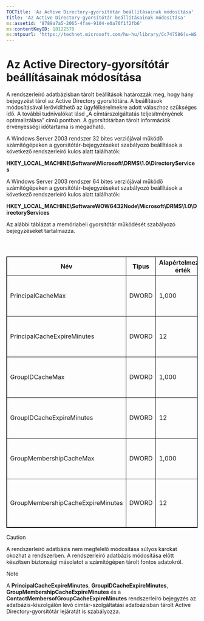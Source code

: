 ```yaml
---
TOCTitle: 'Az Active Directory-gyorsítótár beállításainak módosítása'
Title: 'Az Active Directory-gyorsítótár beállításainak módosítása'
ms:assetid: '8789a7a5-2065-4fae-9104-e0a70f1f2fb6'
ms:contentKeyID: 18122570
ms:mtpsurl: 'https://technet.microsoft.com/hu-hu/library/Cc747586(v=WS.10)'
---
```


Az Active Directory-gyorsítótár beállításainak módosítása
=========================================================

A rendszerleíró adatbázisban tárolt beállítások határozzák meg, hogy hány bejegyzést tárol az Active Directory gyorsítótára. A beállítások módosításával lerövidíthető az ügyfélkérelmekre adott válaszhoz szükséges idő. A további tudnivalókat lásd „A címtárszolgáltatás teljesítményének optimalizálása” című pontban. A gyorsítótárban tárolt információk érvényességi időtartama is megadható.

A Windows Server 2003 rendszer 32 bites verziójával működő számítógépeken a gyorsítótár-bejegyzéseket szabályozó beállítások a következő rendszerleíró kulcs alatt találhatók:

**HKEY\_LOCAL\_MACHINE\\Software\\Microsoft\\DRMS\\1.0\\DirectoryServices**

A Windows Server 2003 rendszer 64 bites verziójával működő számítógépeken a gyorsítótár-bejegyzéseket szabályozó beállítások a következő rendszerleíró kulcs alatt találhatók:

**HKEY\_LOCAL\_MACHINE\\SoftwareWOW6432Node\\Microsoft\\DRMS\\1.0\\DirectoryServices**

Az alábbi táblázat a memóriabeli gyorsítótár működését szabályozó bejegyzéseket tartalmazza.

###  

 
<p> </p>
<table style="border:1px solid black;">
<colgroup>
<col width="25%" />
<col width="25%" />
<col width="25%" />
<col width="25%" />
</colgroup>
<thead>
<tr class="header">
<th style="border:1px solid black;" >Név</th>
<th style="border:1px solid black;" >Típus</th>
<th style="border:1px solid black;" >Alapértelmezett érték</th>
<th style="border:1px solid black;" >Leírás</th>
</tr>
</thead>
<tbody>
<tr class="odd">
<td style="border:1px solid black;">PrincipalCacheMax</td>
<td style="border:1px solid black;">DWORD</td>
<td style="border:1px solid black;">1,000</td>
<td style="border:1px solid black;">A gyorsítótárban tárolható résztvevők (hozzájuk tartozó e-mail címek és SID azonosítók) száma.</td>
</tr>
<tr class="even">
<td style="border:1px solid black;">PrincipalCacheExpireMinutes</td>
<td style="border:1px solid black;">DWORD</td>
<td style="border:1px solid black;">12</td>
<td style="border:1px solid black;">A résztvevőkről a gyorsítótárban tárolt adatok érvényességének időtartama.</td>
</tr>
<tr class="odd">
<td style="border:1px solid black;">GroupIDCacheMax</td>
<td style="border:1px solid black;">DWORD</td>
<td style="border:1px solid black;">1,000</td>
<td style="border:1px solid black;">A gyorsítótárban tárolható csoportok (hozzájuk tartozó e-mail címek és SID azonosítók) száma.</td>
</tr>
<tr class="even">
<td style="border:1px solid black;">GroupIDCacheExpireMinutes</td>
<td style="border:1px solid black;">DWORD</td>
<td style="border:1px solid black;">12</td>
<td style="border:1px solid black;">A csoporttagságról a gyorsítótárban tárolt adatok érvényességének időtartama.</td>
</tr>
<tr class="odd">
<td style="border:1px solid black;">GroupMembershipCacheMax</td>
<td style="border:1px solid black;">DWORD</td>
<td style="border:1px solid black;">1,000</td>
<td style="border:1px solid black;">A gyorsítótárban maximálisan tárolható olyan kapcsolatok száma, amelyek csoport tagjai.</td>
</tr>
<tr class="even">
<td style="border:1px solid black;">GroupMembershipCacheExpireMinutes</td>
<td style="border:1px solid black;">DWORD</td>
<td style="border:1px solid black;">12</td>
<td style="border:1px solid black;">A csoporttagkapcsolatok gyorsítótárban tárolt adatainak érvényességi időtartama.</td>
</tr>
</tbody>
</table>
  
> [!CAUTION]  
> A rendszerleíró adatbázis nem megfelelő módosítása súlyos károkat okozhat a rendszerben. A rendszerleíró adatbázis módosítása előtt készítsen biztonsági másolatot a számítógépen tárolt fontos adatokról. 
  
> [!NOTE]  
> A **PrincipalCacheExpireMinutes**, **GroupIDCacheExpireMinutes**, **GroupMembershipCacheExpireMinutes** és a **ContactMembersofGroupCacheExpireMinutes** rendszerleíró bejegyzés az adatbázis-kiszolgálón lévő címtár-szolgáltatási adatbázisban tárolt Active Directory-gyorsítótár lejáratát is szabályozza. 
